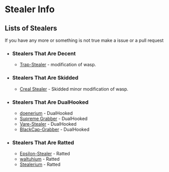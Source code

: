 # Stealer Info
## Lists of Stealers
If you have any more or something is not true make a issue or a pull request
- ### Stealers That Are Decent
  - [Trap-Stealer](https://github.com/TheCuteOwl/Trap-Stealer) - modification of wasp.
- ### Stealers That Are Skidded
  - [Creal Stealer](https://github.com/Ayhuuu/Creal-Stealer/) - Skidded minor modification of wasp.

- ### Stealers That Are DualHooked 
  - [doenerium](https://github.com/doenerium69/doenerium) - DualHooked
  - [Supreme Grabber](https://github.com/real-fbdn/Supreme-Grabber) - DualHooked
  - [Vare-Stealer](https://github.com/Rmejia39/Vare-Stealer) - DualHooked
  - [BlackCap-Grabber](https://github.com/blackcap-grabber/BlackCap-Grabber) - DualHooked

- ### Stealers That Are Ratted 
  - [Epsilon-Stealer](https://github.com/IWcommunityFR/Epsilon-Stealer) - Ratted
  - [waltuhium](https://github.com/waltuhium23/waltuhium) - Ratted
  - [Stealerium](https://github.com/Rmejia39/Stealerium) - Ratted

